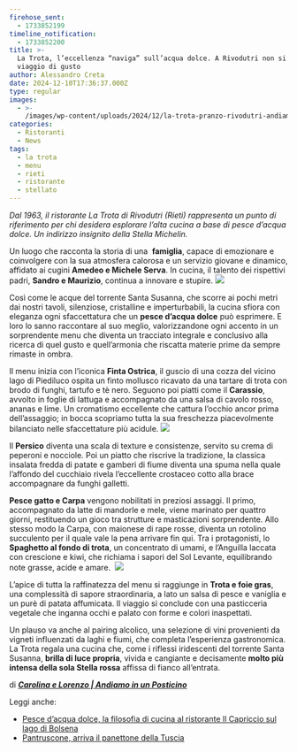 ```yaml
---
firehose_sent:
  - 1733852199
timeline_notification:
  - 1733852200
title: >-
  La Trota, l’eccellenza “naviga” sull’acqua dolce. A Rivodutri non si ferma il
  viaggio di gusto
author: Alessandro Creta
date: 2024-12-10T17:36:37.000Z
type: regular
images:
  - >-
    /images/wp-content/uploads/2024/12/la-trota-pranzo-rivodutri-andiamo-posticino-alessandro-creta.webp
categories:
  - Ristoranti
  - News
tags:
  - la trota
  - menu
  - rieti
  - ristorante
  - stellato
---
```


*Dal 1963, il ristorante La Trota di Rivodutri (Rieti) rappresenta un punto di riferimento per chi desidera esplorare l’alta cucina a base di pesce d’acqua dolce.* *Un indirizzo insignito della Stella Michelin.*

Un luogo che racconta la storia di una  **famiglia**, capace di emozionare e coinvolgere con la sua atmosfera calorosa e un servizio giovane e dinamico, affidato ai cugini **Amedeo e Michele Serva**. In cucina, il talento dei rispettivi padri, **Sandro e Maurizio**, continua a innovare e stupire.
![](/images/wp-content/uploads/2024/12/trota-rivodutri-pranzo-andiamo-posticino-alessandro-creta.webp)

Così come le acque del torrente Santa Susanna, che scorre ai pochi metri dai nostri tavoli, silenziose, cristalline e imperturbabili, la cucina sfiora con eleganza ogni sfaccettatura che un **pesce d’acqua dolce** può esprimere. E loro lo sanno raccontare al suo meglio, valorizzandone ogni accento in un sorprendente menu che diventa un tracciato integrale e conclusivo alla ricerca di quel gusto e quell’armonia che riscatta materie prime da sempre rimaste in ombra.

Il menu inizia con l’iconica **Finta Ostrica**, il guscio di una cozza del vicino lago di Piediluco ospita un finto mollusco ricavato da una tartare di trota con brodo di funghi, tartufo e tè nero. Seguono poi piatti come il **Carassio**, avvolto in foglie di lattuga e accompagnato da una salsa di cavolo rosso, ananas e lime. Un cromatismo eccellente che cattura l’occhio ancor prima dell’assaggio; in bocca scopriamo tutta la sua freschezza piacevolmente bilanciato nelle sfaccettature più acidule.
![](/images/wp-content/uploads/2024/12/trota-rivodutri-rieti-pranzo-stella-andiamo-posticino-alessandro-creta.webp)

Il **Persico** diventa una scala di texture e consistenze, servito su crema di peperoni e nocciole. Poi un piatto che riscrive la tradizione, la classica insalata fredda di patate e gamberi di fiume diventa una spuma nella quale l’affondo del cucchiaio rivela l’eccellente crostaceo cotto alla brace  accompagnare da funghi galletti.

**Pesce gatto e Carpa** vengono nobilitati in preziosi assaggi. Il primo, accompagnato da latte di mandorle e mele, viene marinato per quattro giorni, restituendo un gioco tra strutture e masticazioni sorprendente. Allo stesso modo la Carpa, con maionese di rape rosse, diventa un rotolino succulento per il quale vale la pena arrivare fin qui. Tra i protagonisti, lo **Spaghetto al fondo di trota**, un concentrato di umami, e l’Anguilla laccata con crescione e kiwi, che richiama i sapori del Sol Levante, equilibrando note grasse, acide e amare. 
![](/images/wp-content/uploads/2024/12/trota-rieti-rivodutri-andiamo-posticino-pranzo-alessandro-creta.webp)

L’apice di tutta la raffinatezza del menu si raggiunge in **Trota e foie gras**, una complessità di sapore straordinaria, a lato un salsa di pesce e vaniglia e un purè di patata affumicata. Il viaggio si conclude con una pasticceria vegetale che inganna occhi e palato con forme e colori inaspettati.

Un plauso va anche al pairing alcolico, una selezione di vini provenienti da vigneti influenzati da laghi e fiumi, che completa l’esperienza gastronomica. La Trota regala una cucina che, come i riflessi iridescenti del torrente Santa Susanna, **brilla di luce propria**, vivida e cangiante e decisamente **molto più intensa della sola Stella rossa** affissa di fianco all’entrata.

di <a href="https://www.instagram.com/andiamoinunposticino/" target="_blank" rel="noreferrer noopener"><strong><em>Carolina e Lorenzo | Andiamo in un Posticino</em></strong></a>

Leggi anche:

<ul class="wp-block-list">
  <li>
    <a href="https://aleepepecom.wordpress.com/2024/12/09/pesce-di-lago-a-grotte-di-castro-piu-che-un-capriccio-e-una-filosofia/" target="_blank" rel="noreferrer noopener">Pesce d&#8217;acqua dolce, la filosofia di cucina al ristorante Il Capriccio sul lago di Bolsena</a>
  </li>
  <li>
    <a href="https://aleepepecom.wordpress.com/2024/12/05/nasce-il-panettone-della-tuscia-per-natale-arriva-il-pantruscone/" target="_blank" rel="noreferrer noopener">Pantruscone, arriva il panettone della Tuscia</a>
  </li>
</ul>
